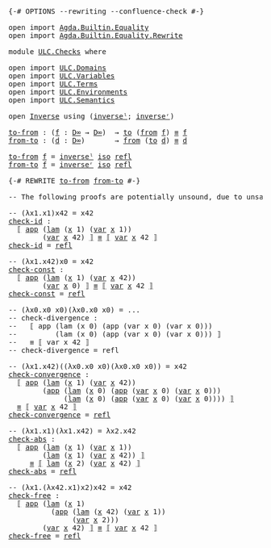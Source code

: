 <pre class="Agda">
<a id="14" class="Symbol">{-#</a> <a id="18" class="Keyword">OPTIONS</a> <a id="26" class="Pragma">--rewriting</a> <a id="38" class="Pragma">--confluence-check</a> <a id="57" class="Symbol">#-}</a>

<a id="62" class="Keyword">open</a> <a id="67" class="Keyword">import</a> <a id="74" href="Agda.Builtin.Equality.html" class="Module">Agda.Builtin.Equality</a>
<a id="96" class="Keyword">open</a> <a id="101" class="Keyword">import</a> <a id="108" href="Agda.Builtin.Equality.Rewrite.html" class="Module">Agda.Builtin.Equality.Rewrite</a>

<a id="139" class="Keyword">module</a> <a id="146" href="ULC.Checks.html" class="Module">ULC.Checks</a> <a id="157" class="Keyword">where</a>

<a id="164" class="Keyword">open</a> <a id="169" class="Keyword">import</a> <a id="176" href="ULC.Domains.html" class="Module">ULC.Domains</a>
<a id="188" class="Keyword">open</a> <a id="193" class="Keyword">import</a> <a id="200" href="ULC.Variables.html" class="Module">ULC.Variables</a>
<a id="214" class="Keyword">open</a> <a id="219" class="Keyword">import</a> <a id="226" href="ULC.Terms.html" class="Module">ULC.Terms</a>
<a id="236" class="Keyword">open</a> <a id="241" class="Keyword">import</a> <a id="248" href="ULC.Environments.html" class="Module">ULC.Environments</a>
<a id="265" class="Keyword">open</a> <a id="270" class="Keyword">import</a> <a id="277" href="ULC.Semantics.html" class="Module">ULC.Semantics</a>

<a id="292" class="Keyword">open</a> <a id="297" href="Function.Bundles.html#7340" class="Module">Inverse</a> <a id="305" class="Keyword">using</a> <a id="311" class="Symbol">(</a><a id="312" href="Function.Bundles.html#7570" class="Function">inverseˡ</a><a id="320" class="Symbol">;</a> <a id="322" href="Function.Bundles.html#7642" class="Function">inverseʳ</a><a id="330" class="Symbol">)</a>

<a id="to-from"></a><a id="333" href="ULC.Checks.html#333" class="Function">to-from</a> <a id="341" class="Symbol">:</a> <a id="343" class="Symbol">(</a><a id="344" href="ULC.Checks.html#344" class="Bound">f</a> <a id="346" class="Symbol">:</a> <a id="348" href="ULC.Domains.html#433" class="Postulate">D∞</a> <a id="351" class="Symbol">→</a> <a id="353" href="ULC.Domains.html#433" class="Postulate">D∞</a><a id="355" class="Symbol">)</a>  <a id="358" class="Symbol">→</a> <a id="360" href="Function.Bundles.html#7394" class="Field">to</a> <a id="363" class="Symbol">(</a><a id="364" href="Function.Bundles.html#7418" class="Field">from</a> <a id="369" href="ULC.Checks.html#344" class="Bound">f</a><a id="370" class="Symbol">)</a> <a id="372" href="Agda.Builtin.Equality.html#150" class="Datatype Operator">≡</a> <a id="374" href="ULC.Checks.html#344" class="Bound">f</a>
<a id="from-to"></a><a id="376" href="ULC.Checks.html#376" class="Function">from-to</a> <a id="384" class="Symbol">:</a> <a id="386" class="Symbol">(</a><a id="387" href="ULC.Checks.html#387" class="Bound">d</a> <a id="389" class="Symbol">:</a> <a id="391" href="ULC.Domains.html#433" class="Postulate">D∞</a><a id="393" class="Symbol">)</a>       <a id="401" class="Symbol">→</a> <a id="403" href="Function.Bundles.html#7418" class="Field">from</a> <a id="408" class="Symbol">(</a><a id="409" href="Function.Bundles.html#7394" class="Field">to</a> <a id="412" href="ULC.Checks.html#387" class="Bound">d</a><a id="413" class="Symbol">)</a> <a id="415" href="Agda.Builtin.Equality.html#150" class="Datatype Operator">≡</a> <a id="417" href="ULC.Checks.html#387" class="Bound">d</a>

<a id="420" href="ULC.Checks.html#333" class="Function">to-from</a> <a id="428" href="ULC.Checks.html#428" class="Bound">f</a> <a id="430" class="Symbol">=</a> <a id="432" href="Function.Bundles.html#7570" class="Function">inverseˡ</a> <a id="441" href="ULC.Domains.html#464" class="Postulate">iso</a> <a id="445" href="Agda.Builtin.Equality.html#207" class="InductiveConstructor">refl</a>
<a id="450" href="ULC.Checks.html#376" class="Function">from-to</a> <a id="458" href="ULC.Checks.html#458" class="Bound">f</a> <a id="460" class="Symbol">=</a> <a id="462" href="Function.Bundles.html#7642" class="Function">inverseʳ</a> <a id="471" href="ULC.Domains.html#464" class="Postulate">iso</a> <a id="475" href="Agda.Builtin.Equality.html#207" class="InductiveConstructor">refl</a>

<a id="481" class="Symbol">{-#</a> <a id="485" class="Keyword">REWRITE</a> <a id="493" href="ULC.Checks.html#333" class="Function">to-from</a> <a id="501" href="ULC.Checks.html#376" class="Function">from-to</a> <a id="509" class="Symbol">#-}</a>

<a id="514" class="Comment">-- The following proofs are potentially unsound, due to unsafe postulates.</a>

<a id="590" class="Comment">-- (λx1.x1)x42 = x42</a>
<a id="check-id"></a><a id="611" href="ULC.Checks.html#611" class="Function">check-id</a> <a id="620" class="Symbol">:</a>
  <a id="624" href="ULC.Semantics.html#144" class="Function Operator">⟦</a> <a id="626" href="ULC.Terms.html#184" class="InductiveConstructor">app</a> <a id="630" class="Symbol">(</a><a id="631" href="ULC.Terms.html#134" class="InductiveConstructor">lam</a> <a id="635" class="Symbol">(</a><a id="636" href="ULC.Variables.html#141" class="InductiveConstructor">x</a> <a id="638" class="Number">1</a><a id="639" class="Symbol">)</a> <a id="641" class="Symbol">(</a><a id="642" href="ULC.Terms.html#88" class="InductiveConstructor Operator">var</a> <a id="646" href="ULC.Variables.html#141" class="InductiveConstructor">x</a> <a id="648" class="Number">1</a><a id="649" class="Symbol">))</a>
        <a id="660" class="Symbol">(</a><a id="661" href="ULC.Terms.html#88" class="InductiveConstructor Operator">var</a> <a id="665" href="ULC.Variables.html#141" class="InductiveConstructor">x</a> <a id="667" class="Number">42</a><a id="669" class="Symbol">)</a> <a id="671" href="ULC.Semantics.html#144" class="Function Operator">⟧</a> <a id="673" href="Agda.Builtin.Equality.html#150" class="Datatype Operator">≡</a> <a id="675" href="ULC.Semantics.html#144" class="Function Operator">⟦</a> <a id="677" href="ULC.Terms.html#88" class="InductiveConstructor Operator">var</a> <a id="681" href="ULC.Variables.html#141" class="InductiveConstructor">x</a> <a id="683" class="Number">42</a> <a id="686" href="ULC.Semantics.html#144" class="Function Operator">⟧</a>
<a id="688" href="ULC.Checks.html#611" class="Function">check-id</a> <a id="697" class="Symbol">=</a> <a id="699" href="Agda.Builtin.Equality.html#207" class="InductiveConstructor">refl</a>

<a id="705" class="Comment">-- (λx1.x42)x0 = x42</a>
<a id="check-const"></a><a id="726" href="ULC.Checks.html#726" class="Function">check-const</a> <a id="738" class="Symbol">:</a>
  <a id="742" href="ULC.Semantics.html#144" class="Function Operator">⟦</a> <a id="744" href="ULC.Terms.html#184" class="InductiveConstructor">app</a> <a id="748" class="Symbol">(</a><a id="749" href="ULC.Terms.html#134" class="InductiveConstructor">lam</a> <a id="753" class="Symbol">(</a><a id="754" href="ULC.Variables.html#141" class="InductiveConstructor">x</a> <a id="756" class="Number">1</a><a id="757" class="Symbol">)</a> <a id="759" class="Symbol">(</a><a id="760" href="ULC.Terms.html#88" class="InductiveConstructor Operator">var</a> <a id="764" href="ULC.Variables.html#141" class="InductiveConstructor">x</a> <a id="766" class="Number">42</a><a id="768" class="Symbol">))</a>
        <a id="779" class="Symbol">(</a><a id="780" href="ULC.Terms.html#88" class="InductiveConstructor Operator">var</a> <a id="784" href="ULC.Variables.html#141" class="InductiveConstructor">x</a> <a id="786" class="Number">0</a><a id="787" class="Symbol">)</a> <a id="789" href="ULC.Semantics.html#144" class="Function Operator">⟧</a> <a id="791" href="Agda.Builtin.Equality.html#150" class="Datatype Operator">≡</a> <a id="793" href="ULC.Semantics.html#144" class="Function Operator">⟦</a> <a id="795" href="ULC.Terms.html#88" class="InductiveConstructor Operator">var</a> <a id="799" href="ULC.Variables.html#141" class="InductiveConstructor">x</a> <a id="801" class="Number">42</a> <a id="804" href="ULC.Semantics.html#144" class="Function Operator">⟧</a>
<a id="806" href="ULC.Checks.html#726" class="Function">check-const</a> <a id="818" class="Symbol">=</a> <a id="820" href="Agda.Builtin.Equality.html#207" class="InductiveConstructor">refl</a> 

<a id="827" class="Comment">-- (λx0.x0 x0)(λx0.x0 x0) = ...</a>
<a id="859" class="Comment">-- check-divergence :</a>
<a id="881" class="Comment">--   ⟦ app (lam (x 0) (app (var x 0) (var x 0))) </a>
<a id="931" class="Comment">--         (lam (x 0) (app (var x 0) (var x 0))) ⟧</a>
<a id="982" class="Comment">--   ≡ ⟦ var x 42 ⟧</a>
<a id="1002" class="Comment">-- check-divergence = refl </a>

<a id="1031" class="Comment">-- (λx1.x42)((λx0.x0 x0)(λx0.x0 x0)) = x42</a>
<a id="check-convergence"></a><a id="1074" href="ULC.Checks.html#1074" class="Function">check-convergence</a> <a id="1092" class="Symbol">:</a>
  <a id="1096" href="ULC.Semantics.html#144" class="Function Operator">⟦</a> <a id="1098" href="ULC.Terms.html#184" class="InductiveConstructor">app</a> <a id="1102" class="Symbol">(</a><a id="1103" href="ULC.Terms.html#134" class="InductiveConstructor">lam</a> <a id="1107" class="Symbol">(</a><a id="1108" href="ULC.Variables.html#141" class="InductiveConstructor">x</a> <a id="1110" class="Number">1</a><a id="1111" class="Symbol">)</a> <a id="1113" class="Symbol">(</a><a id="1114" href="ULC.Terms.html#88" class="InductiveConstructor Operator">var</a> <a id="1118" href="ULC.Variables.html#141" class="InductiveConstructor">x</a> <a id="1120" class="Number">42</a><a id="1122" class="Symbol">))</a>
        <a id="1133" class="Symbol">(</a><a id="1134" href="ULC.Terms.html#184" class="InductiveConstructor">app</a> <a id="1138" class="Symbol">(</a><a id="1139" href="ULC.Terms.html#134" class="InductiveConstructor">lam</a> <a id="1143" class="Symbol">(</a><a id="1144" href="ULC.Variables.html#141" class="InductiveConstructor">x</a> <a id="1146" class="Number">0</a><a id="1147" class="Symbol">)</a> <a id="1149" class="Symbol">(</a><a id="1150" href="ULC.Terms.html#184" class="InductiveConstructor">app</a> <a id="1154" class="Symbol">(</a><a id="1155" href="ULC.Terms.html#88" class="InductiveConstructor Operator">var</a> <a id="1159" href="ULC.Variables.html#141" class="InductiveConstructor">x</a> <a id="1161" class="Number">0</a><a id="1162" class="Symbol">)</a> <a id="1164" class="Symbol">(</a><a id="1165" href="ULC.Terms.html#88" class="InductiveConstructor Operator">var</a> <a id="1169" href="ULC.Variables.html#141" class="InductiveConstructor">x</a> <a id="1171" class="Number">0</a><a id="1172" class="Symbol">)))</a> 
             <a id="1190" class="Symbol">(</a><a id="1191" href="ULC.Terms.html#134" class="InductiveConstructor">lam</a> <a id="1195" class="Symbol">(</a><a id="1196" href="ULC.Variables.html#141" class="InductiveConstructor">x</a> <a id="1198" class="Number">0</a><a id="1199" class="Symbol">)</a> <a id="1201" class="Symbol">(</a><a id="1202" href="ULC.Terms.html#184" class="InductiveConstructor">app</a> <a id="1206" class="Symbol">(</a><a id="1207" href="ULC.Terms.html#88" class="InductiveConstructor Operator">var</a> <a id="1211" href="ULC.Variables.html#141" class="InductiveConstructor">x</a> <a id="1213" class="Number">0</a><a id="1214" class="Symbol">)</a> <a id="1216" class="Symbol">(</a><a id="1217" href="ULC.Terms.html#88" class="InductiveConstructor Operator">var</a> <a id="1221" href="ULC.Variables.html#141" class="InductiveConstructor">x</a> <a id="1223" class="Number">0</a><a id="1224" class="Symbol">))))</a> <a id="1229" href="ULC.Semantics.html#144" class="Function Operator">⟧</a>
  <a id="1233" href="Agda.Builtin.Equality.html#150" class="Datatype Operator">≡</a> <a id="1235" href="ULC.Semantics.html#144" class="Function Operator">⟦</a> <a id="1237" href="ULC.Terms.html#88" class="InductiveConstructor Operator">var</a> <a id="1241" href="ULC.Variables.html#141" class="InductiveConstructor">x</a> <a id="1243" class="Number">42</a> <a id="1246" href="ULC.Semantics.html#144" class="Function Operator">⟧</a>
<a id="1248" href="ULC.Checks.html#1074" class="Function">check-convergence</a> <a id="1266" class="Symbol">=</a> <a id="1268" href="Agda.Builtin.Equality.html#207" class="InductiveConstructor">refl</a> 

<a id="1275" class="Comment">-- (λx1.x1)(λx1.x42) = λx2.x42</a>
<a id="check-abs"></a><a id="1306" href="ULC.Checks.html#1306" class="Function">check-abs</a> <a id="1316" class="Symbol">:</a>
  <a id="1320" href="ULC.Semantics.html#144" class="Function Operator">⟦</a> <a id="1322" href="ULC.Terms.html#184" class="InductiveConstructor">app</a> <a id="1326" class="Symbol">(</a><a id="1327" href="ULC.Terms.html#134" class="InductiveConstructor">lam</a> <a id="1331" class="Symbol">(</a><a id="1332" href="ULC.Variables.html#141" class="InductiveConstructor">x</a> <a id="1334" class="Number">1</a><a id="1335" class="Symbol">)</a> <a id="1337" class="Symbol">(</a><a id="1338" href="ULC.Terms.html#88" class="InductiveConstructor Operator">var</a> <a id="1342" href="ULC.Variables.html#141" class="InductiveConstructor">x</a> <a id="1344" class="Number">1</a><a id="1345" class="Symbol">))</a>
        <a id="1356" class="Symbol">(</a><a id="1357" href="ULC.Terms.html#134" class="InductiveConstructor">lam</a> <a id="1361" class="Symbol">(</a><a id="1362" href="ULC.Variables.html#141" class="InductiveConstructor">x</a> <a id="1364" class="Number">1</a><a id="1365" class="Symbol">)</a> <a id="1367" class="Symbol">(</a><a id="1368" href="ULC.Terms.html#88" class="InductiveConstructor Operator">var</a> <a id="1372" href="ULC.Variables.html#141" class="InductiveConstructor">x</a> <a id="1374" class="Number">42</a><a id="1376" class="Symbol">))</a> <a id="1379" href="ULC.Semantics.html#144" class="Function Operator">⟧</a>
     <a id="1386" href="Agda.Builtin.Equality.html#150" class="Datatype Operator">≡</a> <a id="1388" href="ULC.Semantics.html#144" class="Function Operator">⟦</a> <a id="1390" href="ULC.Terms.html#134" class="InductiveConstructor">lam</a> <a id="1394" class="Symbol">(</a><a id="1395" href="ULC.Variables.html#141" class="InductiveConstructor">x</a> <a id="1397" class="Number">2</a><a id="1398" class="Symbol">)</a> <a id="1400" class="Symbol">(</a><a id="1401" href="ULC.Terms.html#88" class="InductiveConstructor Operator">var</a> <a id="1405" href="ULC.Variables.html#141" class="InductiveConstructor">x</a> <a id="1407" class="Number">42</a><a id="1409" class="Symbol">)</a> <a id="1411" href="ULC.Semantics.html#144" class="Function Operator">⟧</a>
<a id="1413" href="ULC.Checks.html#1306" class="Function">check-abs</a> <a id="1423" class="Symbol">=</a> <a id="1425" href="Agda.Builtin.Equality.html#207" class="InductiveConstructor">refl</a>

<a id="1431" class="Comment">-- (λx1.(λx42.x1)x2)x42 = x42</a>
<a id="check-free"></a><a id="1461" href="ULC.Checks.html#1461" class="Function">check-free</a> <a id="1472" class="Symbol">:</a>
  <a id="1476" href="ULC.Semantics.html#144" class="Function Operator">⟦</a> <a id="1478" href="ULC.Terms.html#184" class="InductiveConstructor">app</a> <a id="1482" class="Symbol">(</a><a id="1483" href="ULC.Terms.html#134" class="InductiveConstructor">lam</a> <a id="1487" class="Symbol">(</a><a id="1488" href="ULC.Variables.html#141" class="InductiveConstructor">x</a> <a id="1490" class="Number">1</a><a id="1491" class="Symbol">)</a> 
          <a id="1504" class="Symbol">(</a><a id="1505" href="ULC.Terms.html#184" class="InductiveConstructor">app</a> <a id="1509" class="Symbol">(</a><a id="1510" href="ULC.Terms.html#134" class="InductiveConstructor">lam</a> <a id="1514" class="Symbol">(</a><a id="1515" href="ULC.Variables.html#141" class="InductiveConstructor">x</a> <a id="1517" class="Number">42</a><a id="1519" class="Symbol">)</a> <a id="1521" class="Symbol">(</a><a id="1522" href="ULC.Terms.html#88" class="InductiveConstructor Operator">var</a> <a id="1526" href="ULC.Variables.html#141" class="InductiveConstructor">x</a> <a id="1528" class="Number">1</a><a id="1529" class="Symbol">))</a>
               <a id="1547" class="Symbol">(</a><a id="1548" href="ULC.Terms.html#88" class="InductiveConstructor Operator">var</a> <a id="1552" href="ULC.Variables.html#141" class="InductiveConstructor">x</a> <a id="1554" class="Number">2</a><a id="1555" class="Symbol">)))</a>
        <a id="1567" class="Symbol">(</a><a id="1568" href="ULC.Terms.html#88" class="InductiveConstructor Operator">var</a> <a id="1572" href="ULC.Variables.html#141" class="InductiveConstructor">x</a> <a id="1574" class="Number">42</a><a id="1576" class="Symbol">)</a> <a id="1578" href="ULC.Semantics.html#144" class="Function Operator">⟧</a> <a id="1580" href="Agda.Builtin.Equality.html#150" class="Datatype Operator">≡</a> <a id="1582" href="ULC.Semantics.html#144" class="Function Operator">⟦</a> <a id="1584" href="ULC.Terms.html#88" class="InductiveConstructor Operator">var</a> <a id="1588" href="ULC.Variables.html#141" class="InductiveConstructor">x</a> <a id="1590" class="Number">42</a> <a id="1593" href="ULC.Semantics.html#144" class="Function Operator">⟧</a>
<a id="1595" href="ULC.Checks.html#1461" class="Function">check-free</a> <a id="1606" class="Symbol">=</a> <a id="1608" href="Agda.Builtin.Equality.html#207" class="InductiveConstructor">refl</a>
</pre>